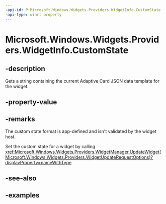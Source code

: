 ```yaml
---
-api-id: P:Microsoft.Windows.Widgets.Providers.WidgetInfo.CustomState
-api-type: winrt property
---
```


# Microsoft.Windows.Widgets.Providers.WidgetInfo.CustomState

<!--
public string CustomState { get; }
-->


## -description

Gets a string containing the current Adaptive Card JSON data template for the widget. 

## -property-value

## -remarks

The custom state format is app-defined and isn't validated by the widget host.

Set the custom state for a widget by calling <xref:Microsoft.Windows.Widgets.Providers.WidgetManager.UpdateWidget(Microsoft.Windows.Widgets.Providers.WidgetUpdateRequestOptions)?displayProperty=nameWithType>

## -see-also

## -examples


